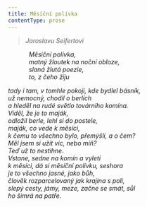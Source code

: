 ```yaml
---
title: Měsíční polívka
contentType: prose
---
```


<section>

> _Jaroslavu Seifertovi_

            _Měsíční polívka,  
            matný žloutek na noční obloze,  
            slaná žlutá poezie,  
            to, z čeho žiju_

</section>

<section>

_tady i tam, v tomhle pokoji, kde bydlel básník,  
už nemocný, chodil o berlích  
a hleděl na rudé světlo továrního komína.  
Viděl, že je to maják,  
odložil berle, lehl si do postele,  
maják, co vede k měsíci,  
k čemu to všechno bylo, přemýšlí, a o čem?  
Měl jsem si užít víc, nebo míň?  
Teď už to nestihne.  
Vstane, sedne na komín a vyletí  
k měsíci, dá si měsíční polívku, seshora  
je to všechno jasné, jako bůh,  
člověk rozparcelovaný jak krajina s poli,  
slepý cesty, jámy, meze, začne se smát, sůl  
ho šimrá na patře._

</section>
